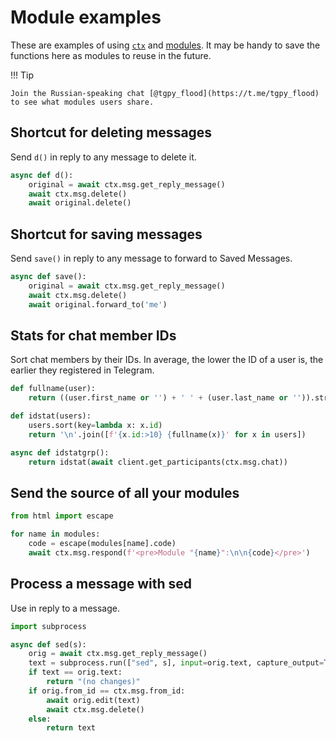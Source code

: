 # Module examples

These are examples of using [`ctx`](/extensibility/context) and [modules](/extensibility/modules).
It may be handy to save the functions here as modules to reuse in the future.

!!! Tip
    
    Join the Russian-speaking chat [@tgpy_flood](https://t.me/tgpy_flood) to see what modules users share.

## Shortcut for deleting messages

Send `d()` in reply to any message to delete it.

```python
async def d():
    original = await ctx.msg.get_reply_message()
    await ctx.msg.delete()
    await original.delete()
```

## Shortcut for saving messages

Send `save()` in reply to any message to forward to Saved Messages.

```python
async def save():
    original = await ctx.msg.get_reply_message()
    await ctx.msg.delete()
    await original.forward_to('me')
```

## Stats for chat member IDs

Sort chat members by their IDs. In average, the lower the ID of a user is, the earlier they registered in Telegram.

```python
def fullname(user):
    return ((user.first_name or '') + ' ' + (user.last_name or '')).strip() or 'Deleted account'

def idstat(users):
    users.sort(key=lambda x: x.id)
    return '\n'.join([f'{x.id:>10} {fullname(x)}' for x in users])

async def idstatgrp():
    return idstat(await client.get_participants(ctx.msg.chat))
```

## Send the source of all your modules

```python
from html import escape

for name in modules:
    code = escape(modules[name].code)
    await ctx.msg.respond(f'<pre>Module "{name}":\n\n{code}</pre>')
```

## Process a message with sed

Use in reply to a message.

```python
import subprocess

async def sed(s):
    orig = await ctx.msg.get_reply_message()
    text = subprocess.run(["sed", s], input=orig.text, capture_output=True, check=True, encoding="utf-8").stdout
    if text == orig.text:
        return "(no changes)"
    if orig.from_id == ctx.msg.from_id:
        await orig.edit(text)
        await ctx.msg.delete()
    else:
        return text
```
